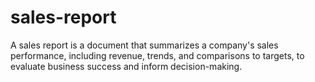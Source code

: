 # sales-report
A sales report is a document that summarizes a company's sales performance, including revenue, trends, and comparisons to targets, to evaluate business success and inform decision-making.
